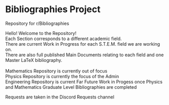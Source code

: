 # Bibliographies Project
Repository for r/Bibliographies

Hello! Welcome to the Repository! <br />
Each Section corresponds to a different academic field. <br />
There are current Work in Progress for each S.T.E.M. field we are working on. <br />
There are also full published Main Documents relating to each field and one Master LaTeX bibliography.<br />
<br />
Mathematics Repository is currently out of focus<br />
Physics Repository is currently the focus of the Admin<br />
Engineering Repository is current Far Future Work in Progess once Physics and Mathematics Graduate Level Bibliographies are completed <br />

Requests are taken in the Discord Requests channel<br />

